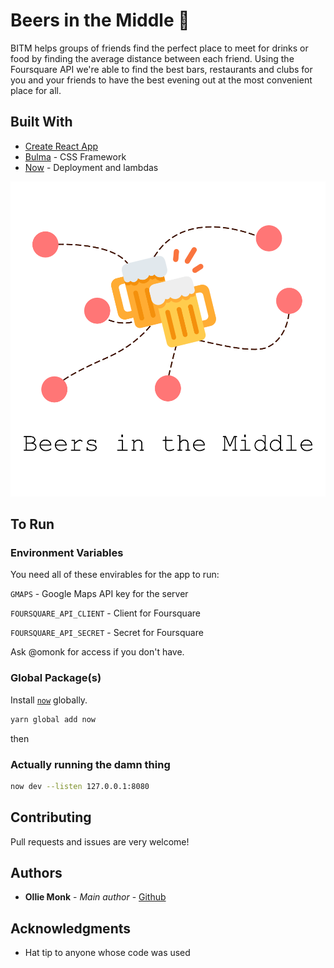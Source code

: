 # Beers in the Middle 🍻

BITM helps groups of friends find the perfect place to meet for drinks or food by finding the average distance between each friend. Using the Foursquare API we're able to find the best bars, restaurants and clubs for you and your friends to have the best evening out at the most convenient place for all.

## Built With

- [Create React App](https://github.com/facebook/create-react-app)
- [Bulma](https://bulma.io/) - CSS Framework
- [Now](https://zeit.co) - Deployment and lambdas

[![](./public/social.png)](#)

## To Run

### Environment Variables

You need all of these envirables for the app to run:

`GMAPS` - Google Maps API key for the server

`FOURSQUARE_API_CLIENT` - Client for Foursquare

`FOURSQUARE_API_SECRET` - Secret for Foursquare

Ask @omonk for access if you don't have.

### Global Package(s)

Install [`now`](https://github.com/zeit/now) globally.

```bash
yarn global add now
```

then

### Actually running the damn thing

```bash
now dev --listen 127.0.0.1:8080
```

## Contributing

Pull requests and issues are very welcome!

## Authors

- **Ollie Monk** - _Main author_ - [Github](https://github.com/omonk)

## Acknowledgments

- Hat tip to anyone whose code was used
